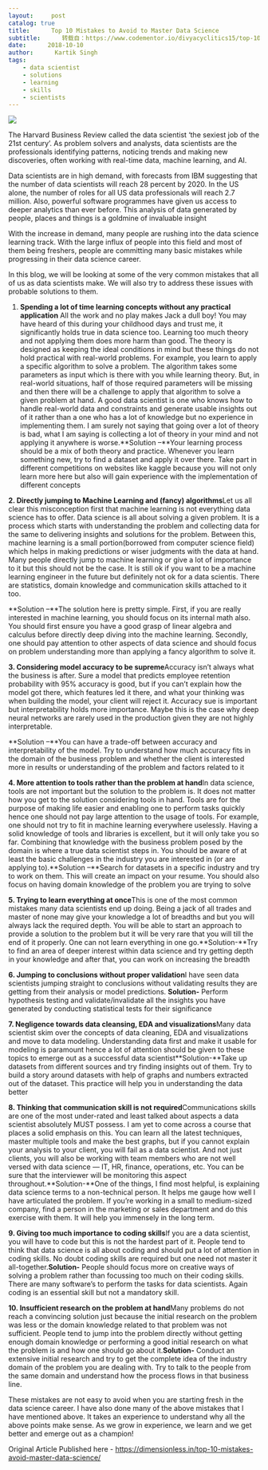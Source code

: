 ```yaml
---
layout:     post
catalog: true
title:      Top 10 Mistakes to Avoid to Master Data Science
subtitle:      转载自：https://www.codementor.io/divyacyclitics15/top-10-mistakes-to-avoid-to-master-data-science-o707edexv
date:      2018-10-10
author:      Kartik Singh
tags:
    - data scientist
    - solutions
    - learning
    - skills
    - scientists
---
```


![](https://cdn-images-1.medium.com/max/800/0*yqLZPi7_sBJYJbZH.png)


The Harvard Business Review called the data scientist ‘the sexiest job of the 21st century’. As problem solvers and analysts, data scientists are the professionals identifying patterns, noticing trends and making new discoveries, often working with real-time data, machine learning, and AI.

Data scientists are in high demand, with forecasts from IBM suggesting that the number of data scientists will reach 28 percent by 2020. In the US alone, the number of roles for all US data professionals will reach 2.7 million. Also, powerful software programmes have given us access to deeper analytics than ever before. This analysis of data generated by people, places and things is a goldmine of invaluable insight

With the increase in demand, many people are rushing into the data science learning track. With the large influx of people into this field and most of them being freshers, people are committing many basic mistakes while progressing in their data science career.

In this blog, we will be looking at some of the very common mistakes that all of us as data scientists make. We will also try to address these issues with probable solutions to them.

1. **Spending a lot of time learning concepts without any practical application** All the work and no play makes Jack a dull boy! You may have heard of this during your childhood days and trust me, it significantly holds true in data science too. Learning too much theory and not applying them does more harm than good. The theory is designed as keeping the ideal conditions in mind but these things do not hold practical with real-world problems. For example, you learn to apply a specific algorithm to solve a problem. The algorithm takes some parameters as input which is there with you while learning theory. But, in real-world situations, half of those required parameters will be missing and then there will be a challenge to apply that algorithm to solve a given problem at hand. A good data scientist is one who knows how to handle real-world data and constraints and generate usable insights out of it rather than a one who has a lot of knowledge but no experience in implementing them. I am surely not saying that going over a lot of theory is bad, what I am saying is collecting a lot of theory in your mind and not applying it anywhere is worse.**Solution –**Your learning process should be a mix of both theory and practice. Whenever you learn something new, try to find a dataset and apply it over there. Take part in different competitions on websites like kaggle because you will not only learn more here but also will gain experience with the implementation of different concepts


**2. Directly jumping to Machine Learning and (fancy) algorithms**Let us all clear this misconception first that machine learning is not everything data science has to offer. Data science is all about solving a given problem. It is a process which starts with understanding the problem and collecting data for the same to delivering insights and solutions for the problem. Between this, machine learning is a small portion(borrowed from computer science field) which helps in making predictions or wiser judgments with the data at hand. Many people directly jump to machine learning or give a lot of importance to it but this should not be the case. It is still ok if you want to be a machine learning engineer in the future but definitely not ok for a data scientis. There are statistics, domain knowledge and communication skills attached to it too.

**Solution –**The solution here is pretty simple. First, if you are really interested in machine learning, you should focus on its internal math also. You should first ensure you have a good grasp of linear algebra and calculus before directly deep diving into the machine learning. Secondly, one should pay attention to other aspects of data science and should focus on problem understanding more than applying a fancy algorithm to solve it.

**3. Considering model accuracy to be supreme**Accuracy isn’t always what the business is after. Sure a model that predicts employee retention probability with 95% accuracy is good, but if you can’t explain how the model got there, which features led it there, and what your thinking was when building the model, your client will reject it. Accuracy sue is important but interpretability holds more importance. Maybe this is the case why deep neural networks are rarely used in the production given they are not highly interpretable.

**Solution –**You can have a trade-off between accuracy and interpretability of the model. Try to understand how much accuracy fits in the domain of the business problem and whether the client is interested more in results or understanding of the problem and factors related to it

**4. More attention to tools rather than the problem at hand**In data science, tools are not important but the solution to the problem is. It does not matter how you get to the solution considering tools in hand. Tools are for the purpose of making life easier and enabling one to perform tasks quickly hence one should not pay large attention to the usage of tools. For example, one should not try to fit in machine learning everywhere uselessly. Having a solid knowledge of tools and libraries is excellent, but it will only take you so far. Combining that knowledge with the business problem posed by the domain is where a true data scientist steps in. You should be aware of at least the basic challenges in the industry you are interested in (or are applying to).**Solution –**Search for datasets in a specific industry and try to work on them. This will create an impact on your resume. You should also focus on having domain knowledge of the problem you are trying to solve

**5. Trying to learn everything at once**This is one of the most common mistakes many data scientists end up doing. Being a jack of all trades and master of none may give your knowledge a lot of breadths and but you will always lack the required depth. You will be able to start an approach to provide a solution to the problem but it will be very rare that you will till the end of it properly. One can not learn everything in one go.**Solution-**Try to find an area of deeper interest within data science and try getting depth in your knowledge and after that, you can work on increasing the breadth

**6. Jumping to conclusions without proper validation**I have seen data scientists jumping straight to conclusions without validating results they are getting from their analysis or model predictions. **Solution-** Perform hypothesis testing and validate/invalidate all the insights you have generated by conducting statistical tests for their significance

**7. Negligence towards data cleansing, EDA and visualizations**Many data scientist skim over the concepts of data cleaning, EDA and visualizations and move to data modeling. Understanding data first and make it usable for modeling is paramount hence a lot of attention should be given to these topics to emerge out as a successful data scientist**Solution-**Take up datasets from different sources and try finding insights out of them. Try to build a story around datasets with help of graphs and numbers extracted out of the dataset. This practice will help you in understanding the data better

**8. Thinking that communication skill is not required**Communications skills are one of the most under-rated and least talked about aspects a data scientist absolutely MUST possess. I am yet to come across a course that places a solid emphasis on this. You can learn all the latest techniques, master multiple tools and make the best graphs, but if you cannot explain your analysis to your client, you will fail as a data scientist. And not just clients, you will also be working with team members who are not well versed with data science — IT, HR, finance, operations, etc. You can be sure that the interviewer will be monitoring this aspect throughout.**Solution-**One of the things, I find most helpful, is explaining data science terms to a non-technical person. It helps me gauge how well I have articulated the problem. If you’re working in a small to medium-sized company, find a person in the marketing or sales department and do this exercise with them. It will help you immensely in the long term.

**9. Giving too much importance to coding skills**If you are a data scientist, you will have to code but this is not the hardest part of it. People tend to think that data science is all about coding and should put a lot of attention in coding skills. No doubt coding skills are required but one need not master it all-together.**Solution-** People should focus more on creative ways of solving a problem rather than focussing too much on their coding skills. There are many software’s to perform the tasks for data scientists. Again coding is an essential skill but not a mandatory skill.

**10. Insufficient research on the problem at hand**Many problems do not reach a convincing solution just because the initial research on the problem was less or the domain knowledge related to that problem was not sufficient. People tend to jump into the problem directly without getting enough domain knowledge or performing a good initial research on what the problem is and how one should go about it.**Solution-** Conduct an extensive initial research and try to get the complete idea of the industry domain of the problem you are dealing with. Try to talk to the people from the same domain and understand how the process flows in that business line.

These mistakes are not easy to avoid when you are starting fresh in the data science career. I have also done many of the above mistakes that I have mentioned above. It takes an experience to understand why all the above points make sense. As we grow in experience, we learn and we get better and emerge out as a champion!

Original Article Published here - https://dimensionless.in/top-10-mistakes-avoid-master-data-science/
